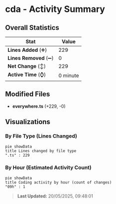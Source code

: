 # cda - Activity Summary 

## Overall Statistics

| Stat                   | Value                                                             |
| ---------------------- | ----------------------------------------------------------------- |
| **Lines Added** (➕)   | 229                                          |
| **Lines Removed** (➖) | 0                                        |
| **Net Change** (↕)    | 229                |
| **Active Time** (⌚)   | 0 minute |


## Modified Files
- **everywhere.ts** (+229, -0)

## Visualizations

### By File Type (Lines Changed)

```mermaid
pie showData
title Lines changed by file type
".ts" : 229
```

### By Hour (Estimated Activity Count)

```mermaid
pie showData
title Coding activity by hour (count of changes)
"09h" : 1
```


> **Last Updated:** 20/05/2025, 09:48:01